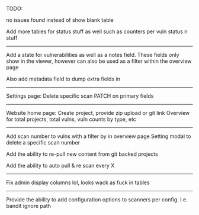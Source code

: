 TODO:

no issues found instead of show blank table

Add more tables for status stuff as well such as counters per vuln status n stuff

---

Add a state for vulnerabilities as well as a notes field. These fields only show in the viewer, however can also be used as a filter within the overview page

Also add metadata field to dump extra fields in

---

Settings page:
Delete specific scan
PATCH on primary fields

---

Website home page:
Create project, provide zip upload or git link
Overview for total projects, total vulns, vuln counts by type, etc

---


Add scan number to vulns with a filter by in overview page
Setting modal to delete a specific scan number

Add the ability to re-pull new content from git backed projects

Add the ability to auto pull & re scan every X 

---

Fix admin display columns lol, looks wack as fuck in tables

---

Provide the ability to add configuration options to scanners per config. I.e. bandit ignore path